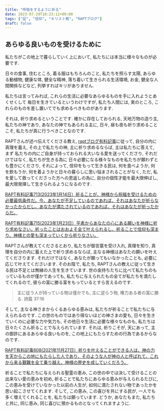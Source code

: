 ```yaml
---
title: "呼吸をするように祈る"
date: 2023-07-29T18:23:12+09:00
tags: ["証", "信仰", "キリスト教", "RAPTブログ"]
draft: false
---
```


## あらゆる良いものを受けるために
私たちがこの地上で暮らしていく上において, 私たちには本当に様々なものが必要です.

日々の食事, 住むところ, 着る服はもちろんのこと, 私たちを照らす太陽, あらゆる動植物,
健康な体, 健全な精神, 落ち着いて生きられる生活環境, お金, 健全な人間関係などなど,
列挙すればキリがありません.  

私たちは言ってみれば, これらの生活に必要なあらゆるものを手に入れようとあくせくして
毎日を生きているというわけですが, 私たち人間には, 実のところ, これらのものを差し置いてでも求めるべきものがあります. 

それは, 祈り求めるということです. 確かに存在しておられる, 天地万物の造り主, 私たちの神であり,
あなたの神でもあられる主に, 日々, 昼も夜も祈り求めることこそ, 私たちが真に行うべきことなのです.

RAPTさんが述べ伝えてくださる教え, [raptブログ有料記事](https://rapt-neo.com/?page_id=30947)に従って,
自分の内に真理を蓄え, その上で私たちの神, 主に祈り求めるならば, 主は私たちに答えて, まず
私たちの内にご自身が持っておられる大いなる愛を送ってくださり, それだけではなく, 私たちが生きる為に
日々必要になる様々なものを私たちが願わずとも豊かにくださり, それによって, 信仰をもって生きる民は,
何を食べようか, 何を飲もうか, 何を着ようかと日々の暮らしに思い悩まされることがなく,
ただ, 私を愛して救ってくださった方への恩返しの為に, 自分の個性才能を最大限伸ばし, 最大限発揮して生きられるようになるのです.

[RAPT有料記事713(2023年1月14日）祈ることが、神様から祝福を受けるための必要最低条件だ。今、あなたが不足しているのであれば、それはあなたが祈らなかったからだし、あなたが満たされているのであれば、それはあなたが祈ったからだ。](https://rapt-neo.com/?p=57805)

[RAPT有料記事715(2023年1月23日）平素からあなたの心にある願いを神様に祈り求めなさい。祈ったことはおおよそ全て叶えられるし、祈ることで信仰も深まり、神様との愛も深まっていくから祈りなさい。](https://rapt-neo.com/?p=57834)

RAPTさんが教えてくださるとおり, 私たちが御言葉を受け入れ, 真理を知り, 真理を自分の内に蓄えた上で祈り求めるならば,
主なる神様はあなたの願いを叶えてくださります. それだけではなく, あなたが願ってもいなかったことも, 必要に応じて叶えてくださいます.
そのお陰で, 私たち, RAPTさんの教えに従って生きる民は不足とは無縁の人生を生きています.
世の金持ちたちに比べて私たちのもっているものが僅かであっても, 私たちに与えられたもの全てが私たちを満たしてくれるので,
彼らの富に勝る富をもっているとすら言えるのです.

> 主に従う人が持っている物は僅かでも,
> 主に逆らう物, 権力ある者の富に勝る.
> 詩篇 37:16

そして, 主なる神さまからくるあらゆる恵みは, 私たちが祈ることで私たちに与えられるのです.
この世のものではあり得ないほどの神さまの愛も, 日々を生きていくのに必要な力や気力も,
その他日々生活に必要な様々なものも, 私たちは日々たくさん祈ることで与えられています.
それは, 祈りこそが, 天にあって, 主の御許にあるあらゆる良いものを, この地上にもたらすための行為であるからなのです.

[RAPT有料記事608(2021年11月27日）祈りを叶えることができる人は、神の力を天からこの地にもたらした人であり、そのような人が神の人と呼ばれて、これから来る艱難を全て乗り越え、神様の歴史を成していくだろう。](https://rapt-neo.com/?p=55927)

祈ることで私たちに与えられる聖霊の恵み, この世の中では決して受けることの出来ない愛の恵みを初め, 
祈ることで私たちにあらゆる恵みが与えられるたびに, この恵みを受けていなかった以前の人生が, 
如何に満たされない物であったかを思い起こさせてくれます.
そして, この恵み, この喜びを共にする民が, 一人でも多く増えてくれることを, 私たちは願っています.
どうか, あなたもまた, 私たちと共に, 同じ恵み, 同じ喜びに預かるものとなってくれますように.